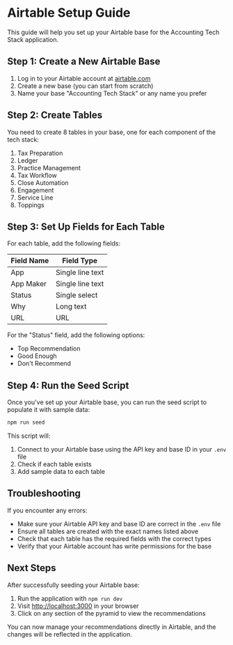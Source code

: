 # Airtable Setup Guide

This guide will help you set up your Airtable base for the Accounting Tech Stack application.

## Step 1: Create a New Airtable Base

1. Log in to your Airtable account at [airtable.com](https://airtable.com)
2. Create a new base (you can start from scratch)
3. Name your base "Accounting Tech Stack" or any name you prefer

## Step 2: Create Tables

You need to create 8 tables in your base, one for each component of the tech stack:

1. Tax Preparation
2. Ledger
3. Practice Management
4. Tax Workflow
5. Close Automation
6. Engagement
7. Service Line
8. Toppings

## Step 3: Set Up Fields for Each Table

For each table, add the following fields:

| Field Name | Field Type |
|------------|------------|
| App | Single line text |
| App Maker | Single line text |
| Status | Single select |
| Why | Long text |
| URL | URL |

For the "Status" field, add the following options:
- Top Recommendation
- Good Enough
- Don't Recommend

## Step 4: Run the Seed Script

Once you've set up your Airtable base, you can run the seed script to populate it with sample data:

```bash
npm run seed
```

This script will:
1. Connect to your Airtable base using the API key and base ID in your `.env` file
2. Check if each table exists
3. Add sample data to each table

## Troubleshooting

If you encounter any errors:

- Make sure your Airtable API key and base ID are correct in the `.env` file
- Ensure all tables are created with the exact names listed above
- Check that each table has the required fields with the correct types
- Verify that your Airtable account has write permissions for the base

## Next Steps

After successfully seeding your Airtable base:

1. Run the application with `npm run dev`
2. Visit [http://localhost:3000](http://localhost:3000) in your browser
3. Click on any section of the pyramid to view the recommendations

You can now manage your recommendations directly in Airtable, and the changes will be reflected in the application.
